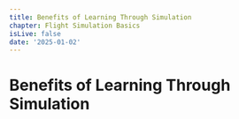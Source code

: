 ```yaml
---
title: Benefits of Learning Through Simulation
chapter: Flight Simulation Basics
isLive: false
date: '2025-01-02'
---
```


# Benefits of Learning Through Simulation
